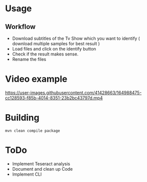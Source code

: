 # Usage

## Workflow

- Download subtitles of the Tv Show which you want to identify ( download multiple samples for best result )
- Load files and click on the identify button
- Check if the result makes sense.
- Rename the files

# Video example

https://user-images.githubusercontent.com/41428663/164988475-cc128593-f85b-4014-8351-23b2bc43797d.mp4

# Building
```
mvn clean compile package
```

# ToDo

- Implement Teseract analysis
- Document and clean up Code
- Implement CLI